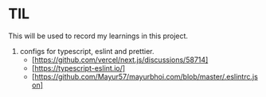 # TIL

This will be used to record my learnings in this project.


1. configs for typescript, eslint and prettier. 
     * [https://github.com/vercel/next.js/discussions/58714]
     * [https://typescript-eslint.io/]
     * [https://github.com/Mayur57/mayurbhoi.com/blob/master/.eslintrc.json]